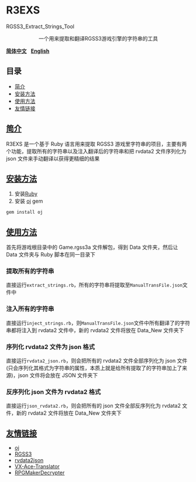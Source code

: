 # R3EXS

RGSS3_Extract_Strings_Tool

<p align="center">一个用来提取和翻译RGSS3游戏引擎的字符串的工具</p>

[**简体中文**](README.md)&nbsp;&nbsp;&nbsp;[**English**](README_EN.md)

## 目录

-   [简介](#简介)
-   [安装方法](#安装方法)
-   [使用方法](#使用方法)
-   [友情链接](#友情链接)

## [简介](#目录)

R3EXS 是一个基于 Ruby 语言用来提取 RGSS3 游戏里字符串的项目，主要有两个功能，提取所有的字符串以及注入翻译后的字符串和把 rvdata2 文件序列化为 json 文件来手动翻译以获得更精细的结果

## [安装方法](#目录)

1. 安装[Ruby](https://www.ruby-lang.org/zh_cn/)
2. 安装 [oj](https://github.com/ohler55/oj) gem

```bash
gem install oj
```

## [使用方法](#目录)

首先将游戏根目录中的 Game.rgss3a 文件解包，得到 Data 文件夹，然后让 Data 文件夹与 Ruby 脚本在同一目录下

### 提取所有的字符串

直接运行`extract_strings.rb`，所有的字符串将提取至`ManualTransFile.json`文件中

### 注入所有的字符串

直接运行`inject_strings.rb`，则`ManualTransFile.json`文件中所有翻译了的字符串都将注入到 rvdata2 文件中，新的 rvdata2 文件将放在 Data_New 文件夹下

### 序列化 rvdata2 文件为 json 格式

直接运行`rvdata2_json.rb`，则会把所有的 rvdata2 文件全部序列化为 json 文件(只会序列化其格式为字符串的属性，本质上就是给所有提取了的字符串加上了来源)，json 文件将会放在 JSON 文件夹下

### 反序列化 json 文件为 rvdata2 格式

直接运行`json_rvdata2.rb`，则会把所有的 json 文件全部反序列化为 rvdata2 文件，新的 rvdata2 文件将放在 Data_New 文件夹下

## [友情链接](#目录)

-   [oj](https://github.com/ohler55/oj)
-   [RGSS3](https://github.com/taroxd/RGSS3)
-   [rvdata2json](https://github.com/DICE2000/rvdata2json)
-   [VX-Ace-Translator](https://github.com/AhmedAhmedEG/VX-Ace-Translator)
-   [RPGMakerDecrypter](https://github.com/uuksu/RPGMakerDecrypter)
